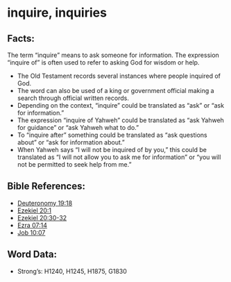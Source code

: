 # inquire, inquiries

## Facts:

The term “inquire” means to ask someone for information. The expression “inquire of” is often used to refer to asking God for wisdom or help.

* The Old Testament records several instances where people inquired of God.
* The word can also be used of a king or government official making a search through official written records.
* Depending on the context, “inquire” could be translated as “ask” or “ask for information.” 
* The expression “inquire of Yahweh” could be translated as “ask Yahweh for guidance” or “ask Yahweh what to do.”
* To “inquire after” something could be translated as “ask questions about” or “ask for information about.”
* When Yahweh says “I will not be inquired of by you,” this could be translated as “I will not allow you to ask me for information” or  “you will not be permitted to seek help from me.”

## Bible References:

* [Deuteronomy 19:18](rc://en/tn/help/deu/19/18)
* [Ezekiel 20:1](rc://en/tn/help/ezk/20/01)
* [Ezekiel 20:30-32](rc://en/tn/help/ezk/20/30)
* [Ezra 07:14](rc://en/tn/help/ezr/07/14)
* [Job 10:07](rc://en/tn/help/job/10/07)

## Word Data:

* Strong’s: H1240, H1245, H1875, G1830
